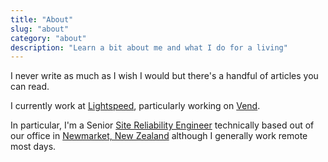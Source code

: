 ```yaml
---
title: "About"
slug: "about"
category: "about"
description: "Learn a bit about me and what I do for a living"
---
```


I never write as much as I wish I would but there's a handful of articles you can read.

I currently work at [Lightspeed](https://www.lightspeedhq.com/), particularly working on [Vend](https://www.vendhq.com/nz/).

In particular, I'm a Senior [Site Reliability Engineer](https://en.wikipedia.org/wiki/Site_Reliability_Engineering) technically based out of our office in [Newmarket, New Zealand](https://en.wikipedia.org/wiki/Newmarket,_New_Zealand) although I generally work remote most days.
